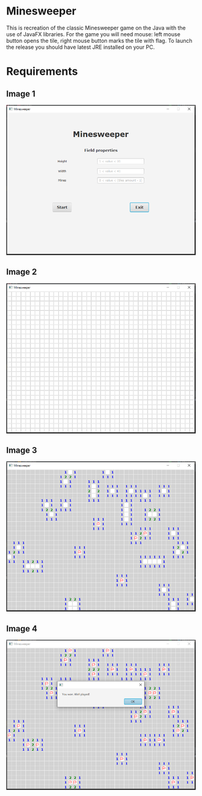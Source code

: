 # Minesweeper

This is recreation of the classic Minesweeper game on the Java with the use of JavaFX libraries.
For the game you will need mouse: left mouse button opens the tile, right mouse button marks the tile with flag.
To launch the release you should have latest JRE installed on your PC.


# Requirements

## Image 1
![](screenshots/shot1.PNG)
## Image 2
![](screenshots/shot2.PNG)
## Image 3
![](screenshots/shot3.PNG)
## Image 4
![](screenshots/shot4.PNG)
